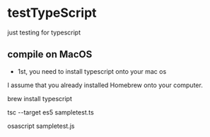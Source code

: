 # testTypeScript
just testing for typescript

## compile on MacOS

* 1st, you need to install typescript onto your mac os

I assume that you already installed Homebrew onto your computer. 

brew install typescript

tsc  --target es5 sampletest.ts

osascript sampletest.js
